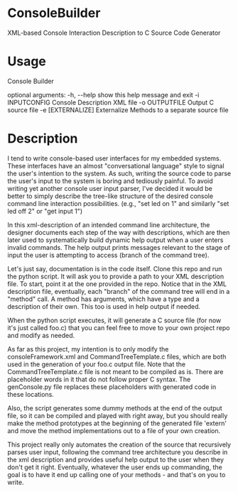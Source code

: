 # ConsoleBuilder
XML-based Console Interaction Description to C Source Code Generator

# Usage
Console Builder

optional arguments:
  -h, --help        show this help message and exit
  -i INPUTCONFIG    Console Description XML file
  -o OUTPUTFILE     Output C source file
  -e [EXTERNALIZE]  <Optional flag> Externalize Methods to a separate source file

# Description
I tend to write console-based user interfaces for my embedded systems. 
These interfaces have an almost "conversational language" style to signal the user's intention to the system.
As such, writing the source code to parse the user's input to the system is boring and tediously painful. To avoid
writing yet another console user input parser, I've decided it would be better to simply describe the tree-like structure
of the desired console command line interaction possibilities. (e.g., "set led on 1" and similarly "set led off 2" or "get input 1")

In this xml-description of an intended command line architecture, the designer documents each step of the way with descriptions,
which are then later used to systematically build dynamic help output when a user enters invalid commands. The help output prints
messages relevant to the stage of input the user is attempting to access (branch of the command tree).

Let's just say, documentation is in the code itself. Clone this repo and run the python script. It will ask you to provide a path to your
XML description file. To start, point it at the one provided in the repo. Notice that in the XML description file, eventually, each "branch"
of the command tree will end in a "method" call. A method has arguments, which have a type and a description of their own. This too is used in
help output if needed.

When the python script executes, it will generate a C source file (for now it's just called foo.c) that you can feel free to move to your own
project repo and modify as needed.

As far as this project, my intention is to only modify the consoleFramework.xml and CommandTreeTemplate.c files, which are both used in the generation
of your foo.c output file. Note that the CommandTreeTemplate.c file is not meant to be compiled as is. There are placeholder words in it that do not
follow proper C syntax. The genConsole.py file replaces these placeholders with generated code in these locations.

Also, the script generates some dummy methods at the end of the output file, so it can be compiled and played with right away, but you should really make
the method prototypes at the beginning of the generated file 'extern' and move the method implementations out to a file of your own creation. 

This project really only automates the creation of the source that recursively parses user input, following the command tree architecture you describe in
the xml description and provides useful help output to the user when they don't get it right. Eventually, whatever the user ends up commanding, the goal is
to have it end up calling one of your methods - and that's on you to write.

